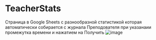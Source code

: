 # TeacherStats

Страница в Google Sheets с разнообразной статистикой которая автоматически собирается с журнала Преподователя при указанаии промежутка времени и нажатием на Получить
![image](https://github.com/user-attachments/assets/dc57a251-9e7a-4baa-89d0-0750d21ecc59)
